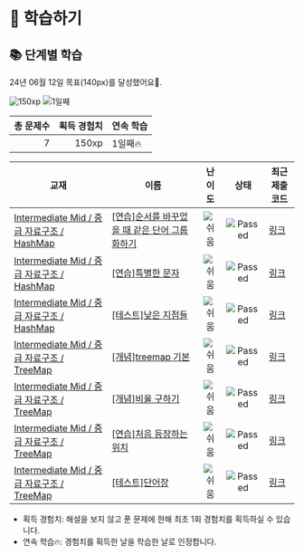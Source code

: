 # 📖 학습하기

## 📚 단계별 학습
24년 06월 12일 목표(140px)를 달성했어요🥳.

![150xp](https://img.shields.io/badge/EXP-150xp-%235cb85c.svg?for-the-badge)
![1일째](https://img.shields.io/badge/연속학습-1일째-%23E34F26.svg?for-the-badge)

|총 문제수|획득 경험치|연속 학습|
|---:|---:|---|
7|150xp|1일째🔥|

|교재|이름|난이도|상태|최근 제출 코드|
|---|---|:---:|:---:|---|
|[Intermediate Mid / 중급 자료구조 / HashMap](https://www.codetree.ai/missions?missionId=8)|[[연습]순서를 바꾸었을 때 같은 단어 그룹화하기](https://www.codetree.ai/missions/8/problems/group-same-word)|![쉬움][easy]|![Passed][passed]|[링크](https://github.com/harryjhnam/codetree-TILs/blob/main/240612/%EC%88%9C%EC%84%9C%EB%A5%BC%20%EB%B0%94%EA%BE%B8%EC%97%88%EC%9D%84%20%EB%95%8C%20%EA%B0%99%EC%9D%80%20%EB%8B%A8%EC%96%B4%20%EA%B7%B8%EB%A3%B9%ED%99%94%ED%95%98%EA%B8%B0/group-same-word.py)|
|[Intermediate Mid / 중급 자료구조 / HashMap](https://www.codetree.ai/missions?missionId=8)|[[연습]특별한 문자](https://www.codetree.ai/missions/8/problems/special-character)|![쉬움][easy]|![Passed][passed]|[링크](https://github.com/harryjhnam/codetree-TILs/blob/main/240612/%ED%8A%B9%EB%B3%84%ED%95%9C%20%EB%AC%B8%EC%9E%90/special-character.py)|
|[Intermediate Mid / 중급 자료구조 / HashMap](https://www.codetree.ai/missions?missionId=8)|[[테스트]낮은 지점들](https://www.codetree.ai/missions/8/problems/lowest-points)|![쉬움][easy]|![Passed][passed]|[링크](https://github.com/harryjhnam/codetree-TILs/blob/main/240612/%EB%82%AE%EC%9D%80%20%EC%A7%80%EC%A0%90%EB%93%A4/lowest-points.py)|
|[Intermediate Mid / 중급 자료구조 / TreeMap](https://www.codetree.ai/missions?missionId=8)|[[개념]treemap 기본](https://www.codetree.ai/missions/8/problems/treemap-basic)|![쉬움][easy]|![Passed][passed]|[링크](https://github.com/harryjhnam/codetree-TILs/blob/main/240612/treemap%20%EA%B8%B0%EB%B3%B8/treemap-basic.py)|
|[Intermediate Mid / 중급 자료구조 / TreeMap](https://www.codetree.ai/missions?missionId=8)|[[개념]비율 구하기](https://www.codetree.ai/missions/8/problems/find-proportions)|![쉬움][easy]|![Passed][passed]|[링크](https://github.com/harryjhnam/codetree-TILs/blob/main/240612/%EB%B9%84%EC%9C%A8%20%EA%B5%AC%ED%95%98%EA%B8%B0/find-proportions.py)|
|[Intermediate Mid / 중급 자료구조 / TreeMap](https://www.codetree.ai/missions?missionId=8)|[[연습]처음 등장하는 위치](https://www.codetree.ai/missions/8/problems/first-appearing-position)|![쉬움][easy]|![Passed][passed]|[링크](https://github.com/harryjhnam/codetree-TILs/blob/main/240612/%EC%B2%98%EC%9D%8C%20%EB%93%B1%EC%9E%A5%ED%95%98%EB%8A%94%20%EC%9C%84%EC%B9%98/first-appearing-position.py)|
|[Intermediate Mid / 중급 자료구조 / TreeMap](https://www.codetree.ai/missions?missionId=8)|[[테스트]단어장](https://www.codetree.ai/missions/8/problems/word-list)|![쉬움][easy]|![Passed][passed]|[링크](https://github.com/harryjhnam/codetree-TILs/blob/main/240612/%EB%8B%A8%EC%96%B4%EC%9E%A5/word-list.py)|


* 획득 경험치: 해설을 보지 않고 푼 문제에 한해 최초 1회 경험치를 획득하실 수 있습니다.
* 연속 학습🔥: 경험치를 획득한 날을 학습한 날로 인정합니다.










[b5]: https://img.shields.io/badge/Bronze_5-%235D3E31.svg
[b4]: https://img.shields.io/badge/Bronze_4-%235D3E31.svg
[b3]: https://img.shields.io/badge/Bronze_3-%235D3E31.svg
[b2]: https://img.shields.io/badge/Bronze_2-%235D3E31.svg
[b1]: https://img.shields.io/badge/Bronze_1-%235D3E31.svg
[s5]: https://img.shields.io/badge/Silver_5-%23394960.svg
[s4]: https://img.shields.io/badge/Silver_4-%23394960.svg
[s3]: https://img.shields.io/badge/Silver_3-%23394960.svg
[s2]: https://img.shields.io/badge/Silver_2-%23394960.svg
[s1]: https://img.shields.io/badge/Silver_1-%23394960.svg
[g5]: https://img.shields.io/badge/Gold_5-%23FFC433.svg
[g4]: https://img.shields.io/badge/Gold_4-%23FFC433.svg
[g3]: https://img.shields.io/badge/Gold_3-%23FFC433.svg
[g2]: https://img.shields.io/badge/Gold_2-%23FFC433.svg
[g1]: https://img.shields.io/badge/Gold_1-%23FFC433.svg
[p5]: https://img.shields.io/badge/Platinum_5-%2376DDD8.svg
[p4]: https://img.shields.io/badge/Platinum_4-%2376DDD8.svg
[p3]: https://img.shields.io/badge/Platinum_3-%2376DDD8.svg
[p2]: https://img.shields.io/badge/Platinum_2-%2376DDD8.svg
[p1]: https://img.shields.io/badge/Platinum_1-%2376DDD8.svg
[passed]: https://img.shields.io/badge/Passed-%23009D27.svg
[failed]: https://img.shields.io/badge/Failed-%23D24D57.svg
[easy]: https://img.shields.io/badge/쉬움-%235cb85c.svg?for-the-badge
[medium]: https://img.shields.io/badge/보통-%23FFC433.svg?for-the-badge
[hard]: https://img.shields.io/badge/어려움-%23D24D57.svg?for-the-badge